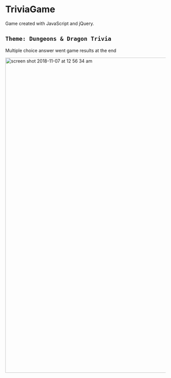 # TriviaGame
Game created with JavaScript and jQuery. 

## `Theme: Dungeons & Dragon Trivia`

Multiple choice answer went game results at the end

<img width="991" alt="screen shot 2018-11-07 at 12 56 34 am" src="https://user-images.githubusercontent.com/7964585/48117992-1e511680-e228-11e8-9f20-752f8b822688.png">
